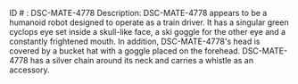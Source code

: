 ID # : DSC-MATE-4778
Description: DSC-MATE-4778 appears to be a humanoid robot designed to operate as a train driver. It has a singular green cyclops eye set inside a skull-like face, a ski goggle for the other eye and a constantly frightened mouth. In addition, DSC-MATE-4778's head is covered by a bucket hat with a goggle placed on the forehead. DSC-MATE-4778 has a silver chain around its neck and carries a whistle as an accessory.